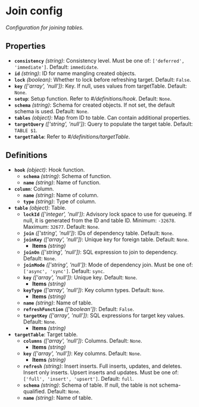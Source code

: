 # Join config

_Configuration for joining tables._

## Properties

- **`consistency`** _(string)_: Consistency level. Must be one of:
  `['deferred', 'immediate']`. Default: `immedidate`.
- **`id`** _(string)_: ID for name mangling created objects.
- **`lock`** _(boolean)_: Whether to lock before refreshing target. Default:
  `False`.
- **`key`** _(['array', 'null'])_: Key. If null, uses values from targetTable.
  Default: `None`.
- **`setup`**: Setup function. Refer to _#/definitions/hook_. Default: `None`.
- **`schema`** _(string)_: Schema for created objects. If not set, the default
  schema is used. Default: `None`.
- **`tables`** _(object)_: Map from ID to table. Can contain additional
  properties.
- **`targetQuery`** _(['string', 'null'])_: Query to populate the target table.
  Default: `TABLE $1`.
- **`targetTable`**: Refer to _#/definitions/targetTable_.

## Definitions

- **`hook`** _(object)_: Hook function.
  - **`schema`** _(string)_: Schema of function.
  - **`name`** _(string)_: Name of function.
- **`column`**: Column.
  - **`name`** _(string)_: Name of column.
  - **`type`** _(string)_: Type of column.
- **`table`** _(object)_: Table.
  - **`lockId`** _(['integer', 'null'])_: Advisory lock space to use for
    queueing. If null, it is generated from the ID and table ID. Minimum:
    `-32678`. Maximum: `32677`. Default: `None`.
  - **`join`** _(['string', 'null'])_: IDs of dependency table. Default: `None`.
  - **`joinKey`** _(['array', 'null'])_: Unique key for foreign table. Default:
    `None`.
    - **Items** _(string)_
  - **`joinOn`** _(['string', 'null'])_: SQL expression to join to dependency.
    Default: `None`.
  - **`joinMode`** _(['string', 'null'])_: Mode of dependency join. Must be one
    of: `['async', 'sync']`. Default: `sync`.
  - **`key`** _(['array', 'null'])_: Unique key. Default: `None`.
    - **Items** _(string)_
  - **`keyType`** _(['array', 'null'])_: Key column types. Default: `None`.
    - **Items** _(string)_
  - **`name`** _(string)_: Name of table.
  - **`refreshFunction`** _(['boolean'])_: Default: `False`.
  - **`targetKey`** _(['array', 'null'])_: SQL expressions for target key
    values. Default: `None`.
    - **Items** _(string)_
- **`targetTable`**: Target table.
  - **`columns`** _(['array', 'null'])_: Columns. Default: `None`.
    - **Items** _(string)_
  - **`key`** _(['array', 'null'])_: Key columns. Default: `None`.
    - **Items** _(string)_
  - **`refresh`** _(string)_: Insert inserts. Full inserts, updates, and
    deletes. Insert only inserts. Upsert inserts and updates. Must be one of:
    `['full', 'insert', 'upsert']`. Default: `full`.
  - **`schema`** _(string)_: Schema of table. If null, the table is not
    schema-qualified. Default: `None`.
  - **`name`** _(string)_: Name of table.
